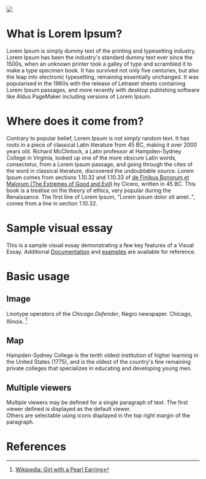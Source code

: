 <a href="https://juncture-digital.org"><img src="https://juncture-digital.org/images/ve-button.png"></a>

<param ve-config 
       title="Loren ipsum"
       author="Ana Carmona-Ribeiro"
       banner="https://iiif.juncture-digital.org/banner/?url=https://upload.wikimedia.org/wikipedia/commons/2/2a/Lorem_space_ipsum.svg"
       layout="vertical">

<!-- Entities discussed throughout the essay are typically defined before the essay text and
     are thus available in all text.  Entity identifiers (QIDs) can be found in either
     Wikipedia or Wikidata (https://www.wikidata.org)> -->
<param ve-entity eid="Q59724364"> <!-- De Finibus Bonorum et Malorum -->
<param ve-entity eid="Q837721"> <!-- typesetting -->
<param ve-entity eid="Q1541"> <!-- Cicero -->

# What is Lorem Ipsum?
Lorem Ipsum is simply dummy text of the printing and typesetting industry. Lorem Ipsum has been the industry's standard dummy text ever since the 1500s, when an unknown printer took a galley of type and scrambled it to make a type specimen book. It has survived not only five centuries, but also the leap into electronic typesetting, remaining essentially unchanged. It was popularised in the 1960s with the release of Letraset sheets containing Lorem Ipsum passages, and more recently with desktop publishing software like Aldus PageMaker including versions of Lorem Ipsum.
<param ve-image 
       manifest="https://iiif.juncture-digital.org/manifest/6dd738aed85597cac540ad31dd5818e86ef7f2918c7b43a9eb3123d5538e6e4c">
       
# Where does it come from?
Contrary to popular belief, Lorem Ipsum is not simply random text. It has roots in a piece of classical Latin literature from 45 BC, making it over 2000 years old. Richard McClintock, a Latin professor at Hampden-Sydney College in Virginia, looked up one of the more obscure Latin words, consectetur, from a Lorem Ipsum passage, and going through the cites of the word in classical literature, discovered the undoubtable source. Lorem Ipsum comes from sections 1.10.32 and 1.10.33 of [de Finibus Bonorum et Malorum (The Extremes of Good and Evil)](https://www.amazon.com/Ends-Good-Evil-Finibus-Bonorum/dp/1502458365) by Cicero, written in 45 BC. This book is a treatise on the theory of ethics, very popular during the Renaissance. The first line of Lorem Ipsum, "Lorem ipsum dolor sit amet..", comes from a line in section 1.10.32.
<param ve-image 
       manifest="https://iiif.juncture-digital.org/manifest/6dd738aed85597cac540ad31dd5818e86ef7f2918c7b43a9eb3123d5538e6e4c">

# Sample visual essay
This is a sample visual essay demonstrating a few key features of a Visual Essay. Additional [Documentation](https://github.com/JSTOR-Labs/juncture/wiki) and [examples](https://jstor-labs.github.io/juncture-examples) are available for reference.
<param ve-image 
       manifest="https://iiif.juncture-digital.org/manifest/6dd738aed85597cac540ad31dd5818e86ef7f2918c7b43a9eb3123d5538e6e4c">

# Basic usage

## Image

Linotype operators of the _Chicago Defender_, Negro newspaper. Chicago, Illinois. [^1]
<param ve-image 
       label="Linotype operators of the Chicago Defender" 
       description="photograph by XXXX" 
       license="public domain" 
       url="https://upload.wikimedia.org/wikipedia/commons/8/8b/Linotype_operators_of_the_Chicago_Defender.png">

## Map

Hampden-Sydney College is the tenth oldest institution of higher learning in the United States (1775), and is the oldest of the country's few remaining private colleges that specializes in educating and developing young men.
<param ve-map 
      center="37.24139156179433, -78.46268052903069" 
      zoom="15" 
      Title="Hampden-Sydney College"
      show-labels>


## Multiple viewers

Multiple viewers may be defined for a single paragraph of text.  The first viewer defined is displayed as the default viewer.  
Others are selectable using icons displayed in the top right margin of the paragraph.
<param ve-image 
       manifest="https://iiif.juncture-digital.org/manifest/6dd738aed85597cac540ad31dd5818e86ef7f2918c7b43a9eb3123d5538e6e4c">
<param ve-map center="Q36600" zoom="11">

# References

[^1]: [Wikipedia: Girl with a Pearl Earring](https://en.wikipedia.org/wiki/Girl_with_a_Pearl_Earring)

